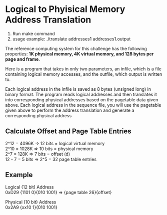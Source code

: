 # Logical to Phyisical Memory Address Translation

1. Run make command
2. usage example:  ./translate addresses1 addresses1.output


The reference computing system for this challenge has the following properties: **1K physical memory, 4K virtual memory, and 128 bytes per page and frame**.

Here is a program that takes in only two parameters, an infile, which is a file containing logical memory accesses, and the outfile, which output is written to. 

Each logical address in the infile is saved as 8 bytes (unsigned long) in binary format. The program reads logical addresses and then translates it into 
corresponding physical addresses based on the pagetable data given above. Each logical address in the sequence file, you will use the pagetable given above to 
perform the address translation and generate a corresponding physical address

## Calculate Offset and Page Table Entries
2^12 = 4096K   =>   12 bits = logical virtual memory<br />
2^10 = 1028K   =>   10 bits = physical memory<br />
2^7  =  128K   =>    7 bits = offset (d)<br />
12 - 7 = 5 bits     =>      2^5  = 32 page table entries<br />

## Example

Logical (12 bit) Address <br />
0xD29      {1101 0}{010 1001} => {page table 26}{offset}

Physical (10 bit) Address <br />
0x2A9      {xx10 1}{010 1001}

